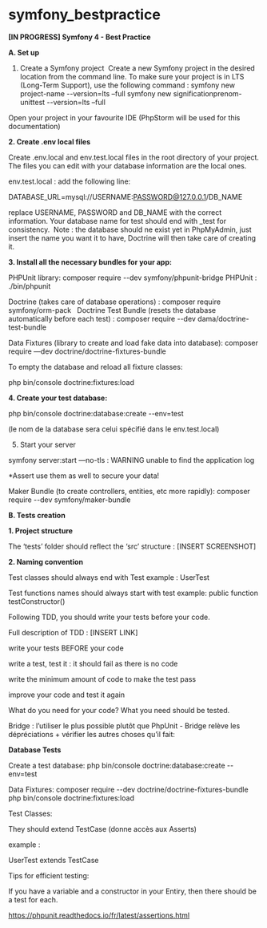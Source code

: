 # symfony_bestpractice

<b>[IN PROGRESS] Symfony 4 - Best Practice</b>


<b>A. Set up</b>

1. Create a Symfony project  Create a new Symfony project  in the desired location from the command line. To make sure your project is in LTS (Long-Term Support), use the following command :
symfony new project-name --version=lts –full
symfony new significationprenom-unittest --version=lts –full


Open your project in your favourite IDE (PhpStorm will be used for this documentation)

<b>2. Create .env local files</b>

Create .env.local and env.test.local files in the root directory of your project.
The files you can edit with your database information are the local ones.

env.test.local : add the following line:

DATABASE_URL=mysql://USERNAME:PASSWORD@127.0.0.1/DB_NAME

replace USERNAME, PASSWORD and DB_NAME with the correct information. Your database name for test should end with _test for consistency.
 Note : the database should ne exist yet in PhpMyAdmin, just insert the name you want it to have, Doctrine will then take care of creating it.


<b>3. Install all the necessary bundles for your app:</b>

PHPUnit library: composer require --dev symfony/phpunit-bridge
PHPUnit : ./bin/phpunit

Doctrine (takes care of database operations) : 
composer require symfony/orm-pack  
Doctrine Test Bundle (resets the database automatically before each test) : 
composer require --dev dama/doctrine-test-bundle 

Data Fixtures (library to create and load fake data into database):
composer require —dev doctrine/doctrine-fixtures-bundle 

To empty the database and reload all fixture classes:

php bin/console doctrine:fixtures:load



<b>4. Create your test database:</b>


php bin/console doctrine:database:create --env=test

(le nom de la database sera celui spécifié dans le env.test.local)

5. Start your server

symfony server:start —no-tls : 
WARNING unable to find the application log




*Assert
use them as well to secure your data!

Maker Bundle (to create controllers, entities, etc more rapidly): composer require --dev symfony/maker-bundle 


<b>B. Tests creation</b>

<b>1. Project structure</b>

The ‘tests’ folder should reflect the ‘src’ structure : [INSERT SCREENSHOT]

<b>2. Naming convention</b>

Test classes should always end with Test
example : UserTest

Test functions names should always start with test
example: public function testConstructor()


Following TDD, you should write your tests before your code.

Full description of TDD : [INSERT LINK]

write your tests BEFORE your code

write a test, test it : it should fail as there is no code

write the minimum amount of code to make the test pass

improve your code and test it again

What do you need for your code?
What you need should be tested.

Bridge : l’utiliser le plus possible plutôt que PhpUnit - Bridge relève les dépréciations + vérifier les autres choses qu’il fait:



<b>Database Tests</b>


Create a test database: 
php bin/console doctrine:database:create --env=test

Data Fixtures:
composer require --dev doctrine/doctrine-fixtures-bundle
php bin/console doctrine:fixtures:load



Test Classes:

They should extend TestCase (donne accès aux Asserts)

example :

UserTest extends TestCase


Tips for efficient testing:

If you have a variable and a constructor in your Entiry, then there should be a test for each.



https://phpunit.readthedocs.io/fr/latest/assertions.html








